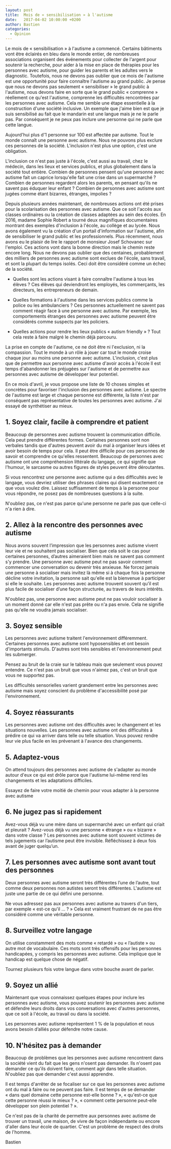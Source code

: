 ```yaml
---
layout: post
title:  Mois de « sensibilisation » à l'autisme
date:   2017-04-02 10:00:00 +0200
author: Bastien
categories: 
  - Opinion
---
```


Le mois de « sensibilisation » à l'autisme a commencé. Certains bâtiments vont être éclairés en bleu dans le monde entier,
de nombreuses associations organisent des événements pour collecter de l'argent pour
soutenir la recherche, pour aider à la mise en place de thérapies pour les personnes avec autisme, 
pour guider les parents et les adultes vers le diagnostic.
Toutefois, nous ne devons pas oublier que ce mois de l'autisme est une opportunité pour
faire connaître l'autisme au grand public.
Je pense que nous ne devons  pas seulement « sensibiliser » le grand public à l'autisme, nous devons faire en sorte
que le grand public « comprenne » réellement ce qu'est l'autisme, comprenne les difficultés rencontrées par les personnes avec autisme.
Cela me semble une étape essentielle à la construction d'une société inclusive.
Un exemple que j'aime bien est que je suis sensibilisé au fait que le mandarin est une langue mais je ne le parle pas. 
Par conséquent je ne peux pas inclure une personne qui ne parle que cette langue.

Aujourd'hui plus d'<span class="big">1</span> personne sur <span class="big">100</span> est affectée par autisme. Tout le monde connaît une personne avec autisme. Nous ne pouvons plus exclure ces personnes de la société.
L'inclusion n'est plus une option, c'est une obligation.

<div align="center">
<amp-img class="center" width="460" height="300" src="/assets/posts/2017-04-02/1in100.jpg" alt="1 in 100 people" ></amp-img>
</div>



L'inclusion ce n'est pas juste à l'école, c'est aussi au travail, chez le médecin, dans les lieux et services publics, 
et plus globalement dans la société tout entière.
Combien de personnes pensent qu'une personne avec autisme fait un caprice lorsqu'elle fait une crise dans un supermarché ?
Combien de personnes regardent alors les parents, en pensant qu'ils ne savent pas éduquer leur enfant ?
Combien de personnes avec autisme sont jugées comme étant bizarres, étranges, impolies ?

Depuis plusieurs années maintenant, de nombreuses actions ont été prises pour
la scolarisation des personnes avec autisme. Que ce soit l'accès aux classes ordinaires
ou la création de classes adaptées au sein des écoles.
En 2016, madame Sophie Robert a tourné deux magnifiques documentaires montrant des exemples d'inclusion à l'école, au collège et au lycée.
Nous avons également vu la création d'un portail d'information sur l'autisme, afin de sensibiliser le grand public et les professionnels.
Plus récemment, nous avons eu le plaisir de lire le rapport de monsieur Josef Schovanec sur l'emploi.
Ces actions vont dans la bonne direction mais le chemin reste encore long.
Nous ne devons pas oublier que des centaines, probablement des milliers de personnes avec autisme
sont exclues de l'école, sans travail,
et sont la plupart du temps isolés. Ceci doit être considéré comme un échec de la société.

 - Quelles sont les actions visant à faire connaître l'autisme à tous les élèves ?
Ces élèves qui deviendront les employés, les commerçants, les directeurs, les entrepreneurs de demain.

 - Quelles formations à l'autisme dans les services publics comme la police ou les ambulanciers ?
Ces personnes actuellement ne savent pas comment réagir face à une personne avec autisme. Par exemple, les comportements étranges des personnes avec autisme peuvent être considérés comme suspects par les policiers.

 - Quelles actions pour rendre les lieux publics « autism friendly » ?
Tout cela reste à faire malgré le chemin déjà parcouru.

La prise en compte de l'autisme, ce ne doit être ni l'exclusion, ni la compassion.
Tout le monde à un rôle à jouer car tout le monde croise chaque jour au moins une personne avec autisme.
L'inclusion, c'est plus que de permettre aux personne avec autisme d'avoir accès à l'école 
Il est temps d'abandonner les préjugées sur l'autisme et de permettre aux personnes avec autisme
de développer leur potentiel.

En ce mois d'avril, je vous propose une liste de 10 choses simples et concrètes pour favoriser
l'inclusion des personnes avec autisme.
Le spectre de l'autisme est large et chaque personne est différente, la liste n'est
par conséquent pas représentative de toutes les personnes avec autisme.
J'ai essayé de synthétiser au mieux.

## 1. Soyez clair, facile à comprendre et patient

Beaucoup de personnes avec autisme trouvent la communication difficile.
Cela peut prendre différentes formes. Certaines personnes sont non verbales tandis que d'autres peuvent avoir du mal
à organiser leurs idées et avoir besoin de temps pour cela.
Il peut être difficile pour ces personnes de savoir et comprendre ce qu'elles ressentent.
Beaucoup de personnes avec autisme ont une compréhension littérale du langage, ce qui signifie que l'humour, le sarcasme ou autres figures de styles peuvent être déroutantes.

Si vous rencontrez une personne avec autisme qui a des difficultés avec le langage, vous devriez utiliser des phrases claires qui disent exactement ce que vous voulez dire.
Laissez suffisamment de temps à la personne pour vous répondre, ne posez pas de nombreuses questions à la suite.

N'oubliez pas, ce n'est pas parce qu'une personne ne parle pas que celle-ci n'a rien à dire.


## 2. Allez à la rencontre des personnes avec autisme

Nous avons souvent l’impression que les personnes avec autisme
vivent leur vie et ne souhaitent pas socialiser. Bien que cela soit le cas
pour certaines personnes, d’autres aimeraient bien mais ne savent pas comment s'y prendre.
Une personne avec autisme peut ne pas savoir comment commencer
une conversation ou devenir très anxieuse.
Ne forcez jamais une personne à socialiser mais invitez là même si à chaque fois la personne décline votre invitation, la personne sait qu'elle est la bienvenue à participer si elle le souhaite.
Les personnes avec autisme trouvent souvent qu’il est plus facile de
socialiser d’une façon structurée, au travers de leurs intérêts.

N'oubliez pas, une personne avec autisme peut ne pas vouloir socialiser à un moment donné car elle n'est pas prête ou n'a pas envie.
Cela ne signifie pas qu'elle ne voudra jamais socialiser.

## 3. Soyez sensible

Les personnes avec autisme traitent l'environnement différemment.
Certaines personnes avec autisme sont hyposensibles et ont besoin d'importants stimulis.
D'autres sont très sensibles et l'environnement peut les submerger.

Pensez au bruit de la craie sur le tableau mais que seulement vous pouvez entendre.
Ce n'est pas un bruit que vous n'aimez pas, c'est un bruit que vous ne supportez pas.

Les difficultés sensorielles varient grandement entre les personnes avec autisme mais
soyez conscient du problème d'accessibilité posé par l'environnement.

## 4. Soyez réassurants

Les personnes avec autisme ont des difficultés avec le changement et les situations nouvelles.
Les personnes avec autisme ont des difficultés à prédire ce qui va arriver dans telle ou telle situation.
Vous pouvez rendre leur vie plus facile en les prévenant à l'avance des changements.

## 5. Adaptez-vous

On attend toujours des personnes avec autisme de s'adapter au monde autour d'eux ce qui est drôle
parce que l'autisme lui-même rend les changements et les adaptations difficiles.

Essayez de faire votre moitié de chemin pour vous adapter à la personne avec autisme


## 6. Ne jugez pas si rapidement

Avez-vous déjà vu une mère dans un supermarché avec un enfant qui
criait et pleurait ? Avez-vous déjà vu une personne « étrange » ou «
bizarre » dans votre classe ?
Les personnes avec autisme sont souvent victimes de tels jugements car
l’autisme peut être invisible. Réfléchissez à deux fois avant de juger
quelqu’un.

## 7. Les personnes avec autisme sont avant tout des personnes

Deux personnes avec autisme seront très différentes l’une de
l’autre, tout comme deux personnes non autistes seront très
différentes.
L'autisme est juste une partie de ce qui défini une personne.

Ne vous adressez pas aux personnes avec autisme au travers d'un tiers, par exemple « est-ce qu'il … ? »
Cela est vraiment frustrant de ne pas être considéré comme une véritable personne.

## 8. Surveillez votre langage

On utilise constamment des mots comme « retardé » ou «
l’autiste » ou autre mot de vocabulaire. Ces mots sont
très offensifs pour les personnes handicapées, y compris les
personnes avec autisme. Cela implique que le handicap est
quelque chose de négatif.

Tournez plusieurs fois votre langue dans votre bouche avant
de parler.

## 9. Soyez un allié

Maintenant que vous connaissez quelques étapes pour inclure les personnes avec autisme,
vous pouvez soutenir les personnes avec autisme et défendre leurs droits dans vos
conversations avec d'autres personnes, que ce soit à l'école, au travail ou dans la société.

Les personnes avec autisme représentent 1 % de la population
et nous avons besoin d’alliés pour défendre notre cause.

## 10. N'hésitez pas à demander

Beaucoup de problèmes que les personnes avec autisme rencontrent dans la société vient du fait que les gens n'osent pas demander.
Ils n'osent pas demander ce qu'ils doivent faire, comment agir dans telle situation.
N'oubliez pas que demander c'est aussi apprendre.

<amp-img class="center" width="350" height="233" src="/assets/posts/2017-04-02/blackboard.png" alt="continuous improvement"></amp-img>

Il est temps d'arrêter de se focaliser sur ce que les personnes avec autisme ont du mal à faire ou ne peuvent pas faire.
Il est temps de se demander « dans quel domaine cette personne est-elle bonne ? », « qu'est-ce que cette personne réussi le mieux ? », « comment cette personne peut-elle développer son plein potentiel ? ».

Ce n'est pas de la charité de permettre aux personnes avec autisme de trouver un travail,
une maison, de vivre de façon indépendante ou encore d'aller dans leur école de quartier.
C'est un problème de respect des droits de l'homme.

Bastien
